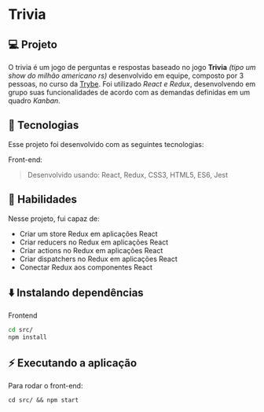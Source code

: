 # Trivia

## 💻 Projeto

O trivia é um jogo de perguntas e respostas baseado no jogo **Trivia** _(tipo um show do milhão americano rs)_ desenvolvido em equipe, composto por 3 pessoas, no curso da [Trybe](https://www.betrybe.com/). Foi utilizado _React e Redux_, desenvolvendo em grupo suas funcionalidades de acordo com as demandas definidas em um quadro _Kanban_.

## 🚀 Tecnologias
Esse projeto foi desenvolvido com as seguintes tecnologias:

Front-end:
> Desenvolvido usando: React, Redux, CSS3, HTML5, ES6, Jest

## 📌 Habilidades

Nesse projeto, fui capaz de:

- Criar um store Redux em aplicações React
- Criar reducers no Redux em aplicações React
- Criar actions no Redux em aplicações React
- Criar dispatchers no Redux em aplicações React
- Conectar Redux aos componentes React


## ⬇️ Instalando dependências

Frontend

  ```bash
  cd src/
  npm install
  ``` 

## ⚡ Executando a aplicação

Para rodar o front-end:

  ```
  cd src/ && npm start
  ```


</table>

